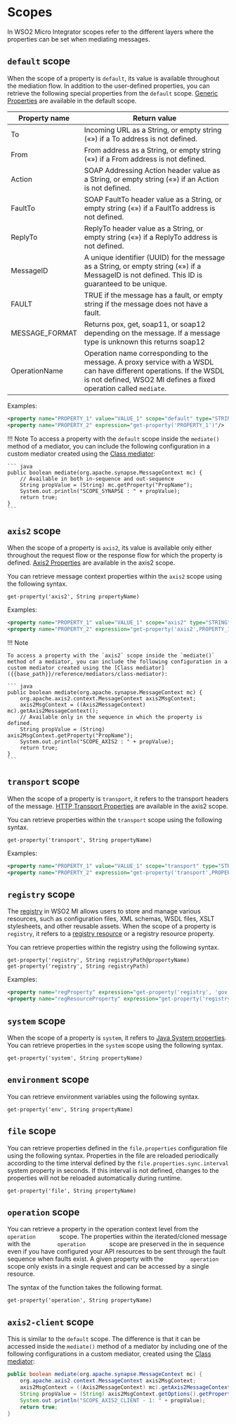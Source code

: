# Scopes

In WSO2 Micro Integrator scopes refer to the different layers where the properties can be set when mediating messages. 

## `default` scope

When the scope of a property is `default`, its value is available throughout the mediation flow. In addition to the user-defined properties, you can retrieve the following special properties from the `default` scope.
[Generic Properties]({{base_path}}/reference/mediators/property-reference/generic-properties) are available in the default scope.

| Property name  | Return value                                                                                                                                                                                    |
|----------------|-------------------------------------------------------------------------------------------------------------------------------------------------------------------------------------|
| To             | Incoming URL as a String, or empty string («») if a To address is not defined.                                                                                                      |
| From           | From address as a String, or empty string («») if a From address is not defined.                                                                                                    |
| Action         | SOAP Addressing Action header value as a String, or empty string («») if an Action is not defined.                                                                                  |
| FaultTo        | SOAP FaultTo header value as a String, or empty string («») if a FaultTo address is not defined.                                                                                    |
| ReplyTo        | ReplyTo header value as a String, or empty string («») if a ReplyTo address is not defined.                                                                                         |
| MessageID      | A unique identifier (UUID) for the message as a String, or empty string («») if a MessageID is not defined. This ID is guaranteed to be unique.                                     |
| FAULT          | TRUE if the message has a fault, or empty string if the message does not have a fault.                                                                                              |
| MESSAGE_FORMAT | Returns pox, get, soap11, or soap12 depending on the message. If a message type is unknown this returns soap12                                                                      |
| OperationName  | Operation name corresponding to the message. A proxy service with a WSDL can have different operations. If the WSDL is not defined, WSO2 MI defines a fixed operation called `mediate`. |

Examples:
``` xml
<property name="PROPERTY_1" value="VALUE_1" scope="default" type="STRING"/>
<property name="PROPERTY_2" expression="get-property('PROPERTY_1')"/>
```

!!! Note
    To access a property with the `default` scope inside the `mediate()` method of a mediator, you can include the following configuration in a custom mediator created using the [Class mediator]({{base_path}}/reference/mediators/class-mediator):

    ``` java
    public boolean mediate(org.apache.synapse.MessageContext mc) {  
        // Available in both in-sequence and out-sequence  
        String propValue = (String) mc.getProperty("PropName");  
        System.out.println("SCOPE_SYNAPSE : " + propValue);  
        return true;  
    }
    ```

## `axis2` scope

When the scope of a property is `axis2`, its
value is available only either throughout the request flow or the response flow for which the property
is defined. [Axis2 Properties]({{base_path}}/reference/mediators/property-reference/axis2-properties/) are available in the axis2 scope.

You can retrieve
message context properties within the `axis2` scope
using the following syntax.

`get-property('axis2', String propertyName)`

Examples:
``` xml
<property name="PROPERTY_1" value="VALUE_1" scope="axis2" type="STRING"/>
<property name="PROPERTY_2" expression="get-property('axis2',PROPERTY_1')"/>
```

!!! Note

    To access a property with the `axis2` scope inside the `mediate()` method of a mediator, you can include the following configuration in a custom mediator created using the [Class mediator]({{base_path}}/reference/mediators/class-mediator):

    ``` java
    public boolean mediate(org.apache.synapse.MessageContext mc) {  
        org.apache.axis2.context.MessageContext axis2MsgContext;  
        axis2MsgContext = ((Axis2MessageContext) mc).getAxis2MessageContext();   
        // Available only in the sequence in which the property is defined.  
        String propValue = (String) axis2MsgContext.getProperty("PropName");  
        System.out.println("SCOPE_AXIS2 : " + propValue);  
        return true;  
    } 
    ```

## `transport` scope

When the scope of a property is `transport`,
it refers to the transport headers of the message. [HTTP Transport Properties]({{base_path}}/reference/mediators/property-reference/http-transport-properties/) are available in the axis2 scope.

You can retrieve properties within the
`transport` scope using the following syntax.

`get-property('transport', String propertyName)`

Examples:
``` xml
<property name="PROPERTY_1" value="VALUE_1" scope="transport" type="STRING"/>
<property name="PROPERTY_2" expression="get-property('transport',PROPERTY_1')"/>
```

## `registry` scope

The [registry]({{base_path}}/get-started/key-concepts/#registry) in WSO2 MI allows users to store and manage various resources, such as configuration files, XML schemas, WSDL files, XSLT stylesheets, and other reusable assets.
When the scope of a property is `registry`,
it refers to a [registry resource]({{base_path}}/develop/creating-artifacts/creating-registry-resources) or a registry resource property.

You can retrieve properties within the registry using the following syntax.

`get-property('registry', String registryPath@propertyName)`  
`get-property('registry', String registryPath)`


Examples:
``` xml
<property name="regProperty" expression="get-property('registry', 'gov:/data/xml/collectionx')"/>
<property name="regResourceProperty" expression="get-property('registry', 'gov:/data/xml/collectionx@abc')"/>
```

## `system` scope

When the scope of a property is `system`,
it refers to [Java System properties](https://docs.oracle.com/javase/tutorial/essential/environment/sysprop.html).
You can retrieve properties in the `system` scope using the following syntax.

`get-property('system', String propertyName)`

## `environment` scope

You can retrieve environment variables using the following syntax.

`get-property('env', String propertyName)`

## `file` scope

You can retrieve properties defined in the `file.properties` configuration file using the following syntax. Properties in the file are reloaded periodically according to the time interval defined by the `file.properties.sync.interval` system property in seconds. If this interval is not defined, changes to the properties will not be reloaded automatically during runtime.

`get-property('file', String propertyName)`

## `operation` scope

You can retrieve a property in the operation context level from the
`         operation        ` scope. The properties within
the iterated/cloned message with the `         operation        ` scope are
preserved in the in sequence even if you have configured your API
resources to be sent through the fault sequence when faults exist. A
given property with the `         operation        ` scope only exists
in a single request and can be accessed by a single resource. 

The syntax of the function takes the following format.

`get-property('operation', String propertyName)`


## `axis2-client` scope

This is similar to the `default` scope. The difference is that it can be accessed inside the
`mediate()` method of a mediator by including one of
the following configurations in a custom mediator, created using the
[Class mediator]({{base_path}}/reference/mediators/class-mediator):


``` java
public boolean mediate(org.apache.synapse.MessageContext mc) {  
    org.apache.axis2.context.MessageContext axis2MsgContext;  
    axis2MsgContext = ((Axis2MessageContext) mc).getAxis2MessageContext();  
    String propValue = (String) axis2MsgContext.getOptions().getProperty("PropName");  
    System.out.println("SCOPE_AXIS2_CLIENT - 1: " + propValue);  
    return true;  
}  
```